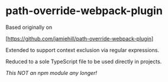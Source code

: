 # path-override-webpack-plugin

Based originally on

[https://github.com/jamiehill/path-override-webpack-plugin]

Extended to support context exclusion via regular expressions.

Reduced to a sole TypeScript file to be used directly in projects.

_This *NOT* an npm module any longer!_
